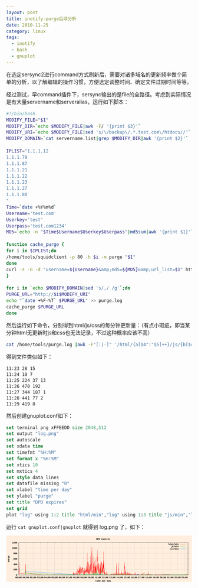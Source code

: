 ```yaml
---
layout: post
title: inotify-purge后续分析
date: 2010-11-25
category: linux
tags:
  - inotify
  - bash
  - gnuplot
---
```


在选定sersync2进行command方式刷新后，需要对诸多域名的更新频率做个简单的分析，以了解编辑的操作习惯，方便选定调整时间、确定文件过期时间等等。

经过测试，早command插件下，sersync输出的是file的全路径。考虑到实际情况是有大量servername和serveralias，运行如下脚本：
```bash
#!/bin/bash
MODIFY_FILE="$1"
MODIFY_DIR=`echo $MODIFY_FILE|awk -F/ '{print $3}'`
MODIFY_URI=`echo $MODIFY_FILE|sed 's/\/backup\/.*.test.com\/htdocs//'`
MODIFY_DOMAIN=`cat servername.list|grep $MODIFY_DIR|awk '{print $2}'`

IPLIST="1.1.1.12
1.1.1.79
1.1.1.87
1.1.1.21
1.1.1.22
1.1.1.23
1.1.1.27
1.1.1.80
"
Time=`date +%Y%m%d`
Username='test.com'
Userkey='test'
Userpass='test.com1234'
MD5=`echo -n "$Time$Username$Userkey$Userpass"|md5sum|awk '{print $1}'`

function cache_purge {
for i in $IPLIST;do
/home/tools/squidclient -p 80 -h $i -m purge "$1"
done
curl -s -G -d "username=${Username}&amp;md5=${MD5}&amp;url_list=$1" http://cs.fastweb.com.cn/interface/push_portal.php
}

for i in `echo $MODIFY_DOMAIN|sed 's/,/ /g'`;do
PURGE_URL="http://$i$MODIFY_URI"
echo "`date +%F-%T` $PURGE_URL" >> purge.log
cache_purge $PURGE_URL
done
```

然后运行如下命令，分别得到html/js/css的每分钟更新量：（有点小瑕疵，即当某分钟html无更新时js和css也无法记录，不过这种概率应该不高）

```bash
cat /home/tools/purge.log |awk -F"[:|-]" '/html/{a[$4":"$5]++}/js/{b[$4":"$5]++}/css/{c[$4":"$5]++}END{for(i in a){print i,a[i],b[i],c[i]}}'|sort
```

得到文件类似如下：

    11:23 28 15
    11:24 10 7
    11:25 224 37 13
    11:26 470 192
    11:27 344 187 1
    11:28 441 77 2
    11:29 419 8

然后创建gnuplot.conf如下：
```tcl
set terminal png xFFEEDD size 2048,512
set output "log.png"
set autoscale
set xdata time
set timefmt "%H:%M"
set format x "%H:%M"
set xtics 10
set mxtics 4
set style data lines
set datafile missing "0"
set xlabel "time per day"
set ylabel "purge"
set title "DPD expires"
set grid
plot "log" using 1:2 title "html/min","log" using 1:3 title "js/min","log" using 1:4 title "css/min"
```

运行 `cat gnuplot.conf|gnuplot` 就得到 log.png 了，如下：

![gnuplot-log](/images/uploads/log.png)

